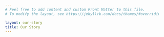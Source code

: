 ```yaml
---
# Feel free to add content and custom Front Matter to this file.
# To modify the layout, see https://jekyllrb.com/docs/themes/#overriding-theme-defaults

layout: our-story
title: Our Story
---
```

